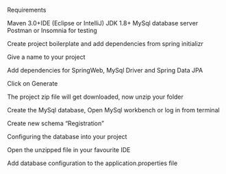 Requirements

Maven 3.0+IDE (Eclipse or IntelliJ)
JDK 1.8+
MySql database server
Postman or Insomnia for testing

Create project boilerplate and add dependencies from spring initializr

Give a name to your project

Add dependencies for SpringWeb, MySql Driver and Spring Data JPA

Click on Generate

The project zip file will get downloaded, now unzip your folder


 Create the MySql database,
Open MySql workbench or log in from terminal

Create new schema “Registration”


Configuring the database into your project

Open the unzipped file in your favourite IDE

Add database configuration to the application.properties file
